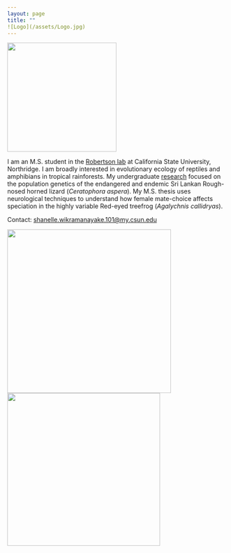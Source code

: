 ```yaml
---
layout: page
title: ""
![Logo](/assets/Logo.jpg)
---
```



<img src="/assets/Field_pic.jpg"  width="250" height="250">


I am an M.S. student in the [Robertson lab](https://jrobertsonlab.wordpress.com/) at California State University, Northridge. 
I am broadly interested in evolutionary ecology of reptiles and amphibians in tropical rainforests. 
My undergraduate [research](https://doi.org/10.1111/btp.12970) focused on the population genetics of the endangered and endemic Sri Lankan Rough-nosed horned lizard (_Ceratophora aspera_). 
My M.S. thesis uses neurological techniques to understand how female mate-choice affects speciation in the highly variable Red-eyed treefrog (_Agalychnis callidryas_).

Contact: 
shanelle.wikramanayake.101@my.csun.edu

<img src="/assets/Aspera.jpg"  width="375" height="375">  <img src="/assets/RETFHome.jpg"  width="350" height="350">

